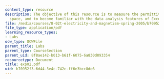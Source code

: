 ```yaml
---
content_type: resource
description: The objective of this resource is to measure the permittivity of free
  space, and to become familiar with the data analysis features of Excel.
file: /media/courses/8-02t-electricity-and-magnetism-spring-2005/b70952f36d443e4c742cff6e3bcc8de6_exp02.pdf
file_type: application/pdf
learning_resource_types:
- Labs
ocw_type: OCWFile
parent_title: Labs
parent_type: CourseSection
parent_uid: 8f8ae142-b013-b61f-6075-6a830d093354
resourcetype: Document
title: exp02.pdf
uid: b70952f3-6d44-3e4c-742c-ff6e3bcc8de6
---
```

